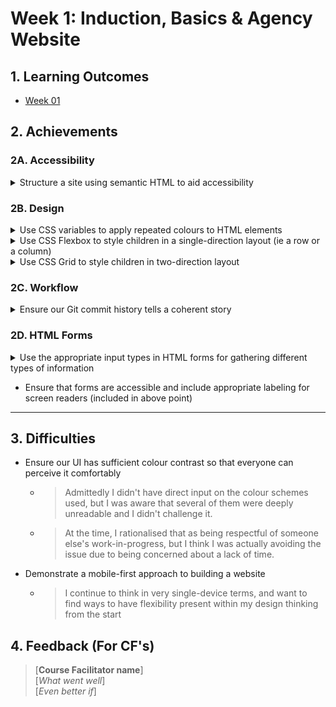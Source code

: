 # Week 1: Induction, Basics & Agency Website

## 1. Learning Outcomes

- [Week 01](https://learn.foundersandcoders.com/course/syllabus/developer/week01-project01-basics/learning-outcomes/)

## 2. Achievements

### 2A. Accessibility

<details><summary>Structure a site using semantic HTML to aid accessibility</summary>

---

![Example 1](../images/week1-1.jpg)

![Example 2](../images/week1-2.jpg)

![Example 3](../images/week1-3.jpg)

---

</details>

### 2B. Design

<details><summary>Use CSS variables to apply repeated colours to HTML elements</summary>

---

> Centre of our idea from the start. We also used JS to dynamically change the values assigned to the CSS variables, in an attempt to create colour schemes that reflected the planet chosen by the user.

#### style.css

```CSS
    :root {
        --color-1: #000000;
        --color-2: #ffff;
        --color-3: #6b6969;
    }

    body {
        font-family: Arial, Helvetica, sans-serif;
        color: var(--color-2);
        background-color: var(--color-1);
    }
```

---

</details>

<details><summary>Use CSS Flexbox to style children in a single-direction layout (ie a row or a column)</summary>

---

> para

---

</details>

<details><summary>Use CSS Grid to style children in two-direction layout</summary>

---

> para

---

</details>

### 2C. Workflow

<details><summary>Ensure our Git commit history tells a coherent story</summary>

---

> I think I was pretty good at annotating my commit messages & supporting my team in developing coherent git practices

---

</details>

### 2D. HTML Forms

<details><summary>Use the appropriate input types in HTML forms for gathering different types of information</summary>

---

> Quite chuffed with this

```html
<form action="submit">
  <div class="formContainer">
    <fieldset id="formName">
      <legend>Your Details</legend>

      <label for="name1">Name 1</label>
      <input type="text" id="name1" name="name1" />

      <label for="name2">Name 2</label>
      <input type="text" id="name2" name="name2" />

      <label for="email">Email</label>
      <input type="email" id="email" />
    </fieldset>

    <fieldset id="formMessage">
      <legend>Message</legend>

      <textarea
        name="message"
        rows="10"
        cols="30"
        placeholder="Share your thoughts!"
      >
      </textarea>
    </fieldset>

    <fieldset id="formTrip">
      <legend>Getaway</legend>

      <label for="birthday">Date of Birth</label>
      <input type="date" id="birthday" name="birthday" />

      <label for="age1">Age Now</label>
      <output id="age1" for="birthday"></output>

      <label for="planetsList">Destination</label>
      <input id="planetsForm" list="planetsList" />
      <datalist id="planetsList">
        <option value="The Sun"></option>
        <option value="Mercury"></option>
        <option value="Venus"></option>
        <option value="Earth"></option>
        <option value="Mars"></option>
        <option value="Jupiter"></option>
        <option value="Saturn"></option>
        <option value="Neptune"></option>
        <option value="Uranus"></option>
      </datalist>

      <label for="travelTime">Journey Time in Years</label>
      <output id="travelTime"></output>

      <label for="age2">Age on Arrival</label>
      <output id="age2"></output>

      <label for="age3">Age on Return</label>
      <output id="age3"></output>
    </fieldset>
  </div>

  <div id="form3-1">
    <button>Book Your Getaway</button>
  </div>
</form>
```

---

</details>

- Ensure that forms are accessible and include appropriate labeling for screen readers (included in above point)

---

## 3. Difficulties

- Ensure our UI has sufficient colour contrast so that everyone can perceive it comfortably
  - > Admittedly I didn't have direct input on the colour schemes used, but I was aware that several of them were deeply unreadable and I didn't challenge it.
  - > At the time, I rationalised that as being respectful of someone else's work-in-progress, but I think I was actually avoiding the issue due to being concerned about a lack of time.
- Demonstrate a mobile-first approach to building a website
  - > I continue to think in very single-device terms, and want to find ways to have flexibility present within my design thinking from the start

## 4. Feedback (For CF's)

> [**Course Facilitator name**]  
> [*What went well*]  
> [*Even better if*]
